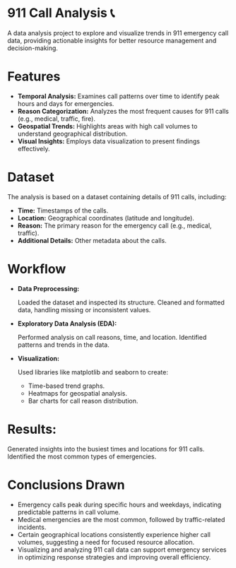 # 911 Call Analysis 📞

A data analysis project to explore and visualize trends in 911 emergency call data, providing actionable insights for better resource management and decision-making.

# Features
+ **Temporal Analysis:** Examines call patterns over time to identify peak hours and days for emergencies.
+ **Reason Categorization:** Analyzes the most frequent causes for 911 calls (e.g., medical, traffic, fire).
+ **Geospatial Trends:** Highlights areas with high call volumes to understand geographical distribution.
+ **Visual Insights:** Employs data visualization to present findings effectively.

# Dataset
The analysis is based on a dataset containing details of 911 calls, including:

+ **Time:** Timestamps of the calls.
+ **Location:** Geographical coordinates (latitude and longitude).
+ **Reason:**  The primary reason for the emergency call (e.g., medical, traffic).
+ **Additional Details:** Other metadata about the calls.


# Workflow

+ **Data Preprocessing:**

  Loaded the dataset and inspected its structure.
  Cleaned and formatted data, handling missing or inconsistent values.

+ **Exploratory Data Analysis (EDA):**

  Performed analysis on call reasons, time, and location.
  Identified patterns and trends in the data.

+ **Visualization:**

  Used libraries like matplotlib and seaborn to create:
  + Time-based trend graphs.
  + Heatmaps for geospatial analysis.
  + Bar charts for call reason distribution.

# Results:

Generated insights into the busiest times and locations for 911 calls.
Identified the most common types of emergencies.

# Conclusions Drawn
+ Emergency calls peak during specific hours and weekdays, indicating predictable patterns in call volume.
+ Medical emergencies are the most common, followed by traffic-related incidents.
+ Certain geographical locations consistently experience higher call volumes, suggesting a need for focused resource allocation.
+ Visualizing and analyzing 911 call data can support emergency services in optimizing response strategies and improving overall efficiency.
